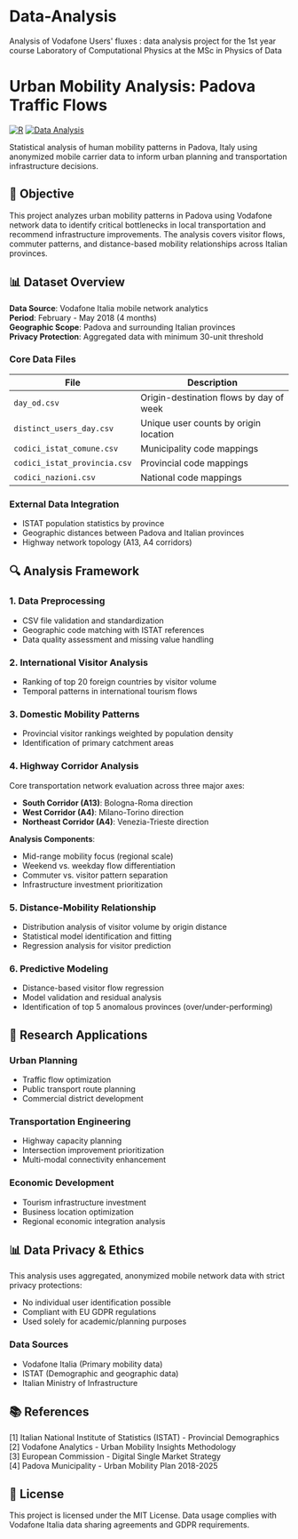 # Data-Analysis
Analysis of Vodafone Users' fluxes : data analysis project for the 1st year course Laboratory of Computational Physics at the MSc in Physics of Data
# Urban Mobility Analysis: Padova Traffic Flows

[![R](https://img.shields.io/badge/R-276DC3?style=for-the-badge&logo=r&logoColor=white)](https://www.r-project.org/)
[![Data Analysis](https://img.shields.io/badge/Analysis-Urban_Mobility-blue?style=for-the-badge)](https://github.com/your-username/padova-mobility-analysis)

Statistical analysis of human mobility patterns in Padova, Italy using anonymized mobile carrier data to inform urban planning and transportation infrastructure decisions.

## 🎯 Objective

This project analyzes urban mobility patterns in Padova using Vodafone network data to identify critical bottlenecks in local transportation and recommend infrastructure improvements. The analysis covers visitor flows, commuter patterns, and distance-based mobility relationships across Italian provinces.

## 📊 Dataset Overview

**Data Source**: Vodafone Italia mobile network analytics  
**Period**: February - May 2018 (4 months)  
**Geographic Scope**: Padova and surrounding Italian provinces  
**Privacy Protection**: Aggregated data with minimum 30-unit threshold

### Core Data Files

| File | Description |
|------|-------------|
| `day_od.csv` | Origin-destination flows by day of week |
| `distinct_users_day.csv` | Unique user counts by origin location |
| `codici_istat_comune.csv` | Municipality code mappings |
| `codici_istat_provincia.csv` | Provincial code mappings |
| `codici_nazioni.csv` | National code mappings |

### External Data Integration
- ISTAT population statistics by province
- Geographic distances between Padova and Italian provinces
- Highway network topology (A13, A4 corridors)

## 🔍 Analysis Framework

### 1. Data Preprocessing
- CSV file validation and standardization
- Geographic code matching with ISTAT references
- Data quality assessment and missing value handling

### 2. International Visitor Analysis
- Ranking of top 20 foreign countries by visitor volume
- Temporal patterns in international tourism flows

### 3. Domestic Mobility Patterns
- Provincial visitor rankings weighted by population density
- Identification of primary catchment areas

### 4. Highway Corridor Analysis
Core transportation network evaluation across three major axes:
- **South Corridor (A13)**: Bologna-Roma direction
- **West Corridor (A4)**: Milano-Torino direction  
- **Northeast Corridor (A4)**: Venezia-Trieste direction

**Analysis Components**:
- Mid-range mobility focus (regional scale)
- Weekend vs. weekday flow differentiation
- Commuter vs. visitor pattern separation
- Infrastructure investment prioritization

### 5. Distance-Mobility Relationship
- Distribution analysis of visitor volume by origin distance
- Statistical model identification and fitting
- Regression analysis for visitor prediction

### 6. Predictive Modeling
- Distance-based visitor flow regression
- Model validation and residual analysis
- Identification of top 5 anomalous provinces (over/under-performing)




## 🎯 Research Applications

### Urban Planning
- Traffic flow optimization
- Public transport route planning
- Commercial district development

### Transportation Engineering  
- Highway capacity planning
- Intersection improvement prioritization
- Multi-modal connectivity enhancement

### Economic Development
- Tourism infrastructure investment
- Business location optimization
- Regional economic integration analysis

## 📊 Data Privacy & Ethics

This analysis uses aggregated, anonymized mobile network data with strict privacy protections:
- No individual user identification possible
- Compliant with EU GDPR regulations
- Used solely for academic/planning purposes



### Data Sources
- Vodafone Italia (Primary mobility data)
- ISTAT (Demographic and geographic data)
- Italian Ministry of Infrastructure

## 📚 References

[1] Italian National Institute of Statistics (ISTAT) - Provincial Demographics  
[2] Vodafone Analytics - Urban Mobility Insights Methodology  
[3] European Commission - Digital Single Market Strategy  
[4] Padova Municipality - Urban Mobility Plan 2018-2025

## 📄 License

This project is licensed under the MIT License. Data usage complies with Vodafone Italia data sharing agreements and GDPR requirements.



